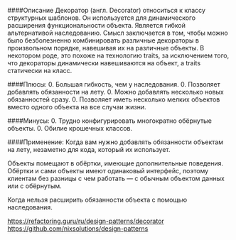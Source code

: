 ####Описание
Декоратор (англ. Decorator) относиться к классу структурных шаблонов. Он используется для динамического расширения функциональности объекта. Является гибкой альтернативой наследованию.
Смысл заключается в том, чтобы можно было безболезненно комбинировать различные декораторы в произвольном порядке, навешивая их на различные объекты. В некотором роде, это похоже на технологию traits, за исключением того, что декораторы динамически навешиваются на объект, а traits статически на класс.

####Плюсы:
0. Большая гибкость, чем у наследования.
0. Позволяет добавлять обязанности на лету.
0. Можно добавлять несколько новых обязанностей сразу.
0. Позволяет иметь несколько мелких объектов вместо одного объекта на все случаи жизни.

####Минусы:
0. Трудно конфигурировать многократно обёрнутые объекты.
0. Обилие крошечных классов.

####Применение:
Когда вам нужно добавлять обязанности объектам на лету, незаметно для кода, который их использует.

Объекты помещают в обёртки, имеющие дополнительные поведения. Обёртки и сами объекты имеют одинаковый интерфейс, поэтому клиентам без разницы с чем работать — с обычным объектом данных или с обёрнутым.

Когда нельзя расширить обязанности объекта с помощью наследования.

https://refactoring.guru/ru/design-patterns/decorator
https://github.com/nixsolutions/design-patterns
